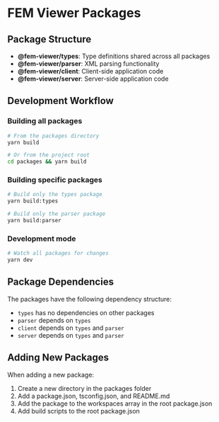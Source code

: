 # FEM Viewer Packages

## Package Structure

- **@fem-viewer/types**: Type definitions shared across all packages
- **@fem-viewer/parser**: XML parsing functionality
- **@fem-viewer/client**: Client-side application code
- **@fem-viewer/server**: Server-side application code

## Development Workflow

### Building all packages

```bash
# From the packages directory
yarn build

# Or from the project root
cd packages && yarn build
```

### Building specific packages

```bash
# Build only the types package
yarn build:types

# Build only the parser package
yarn build:parser
```

### Development mode

```bash
# Watch all packages for changes
yarn dev
```

## Package Dependencies

The packages have the following dependency structure:

- `types` has no dependencies on other packages
- `parser` depends on `types`
- `client` depends on `types` and `parser`
- `server` depends on `types` and `parser`

## Adding New Packages

When adding a new package:

1. Create a new directory in the packages folder
2. Add a package.json, tsconfig.json, and README.md
3. Add the package to the workspaces array in the root package.json
4. Add build scripts to the root package.json 
